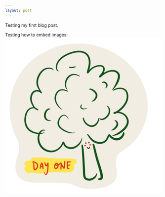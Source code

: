 ```yaml
---
layout: post
---
```

Testing my first blog post.

Testing how to embed images:
![](../_sketches/2021-04-01-broccoli.png)